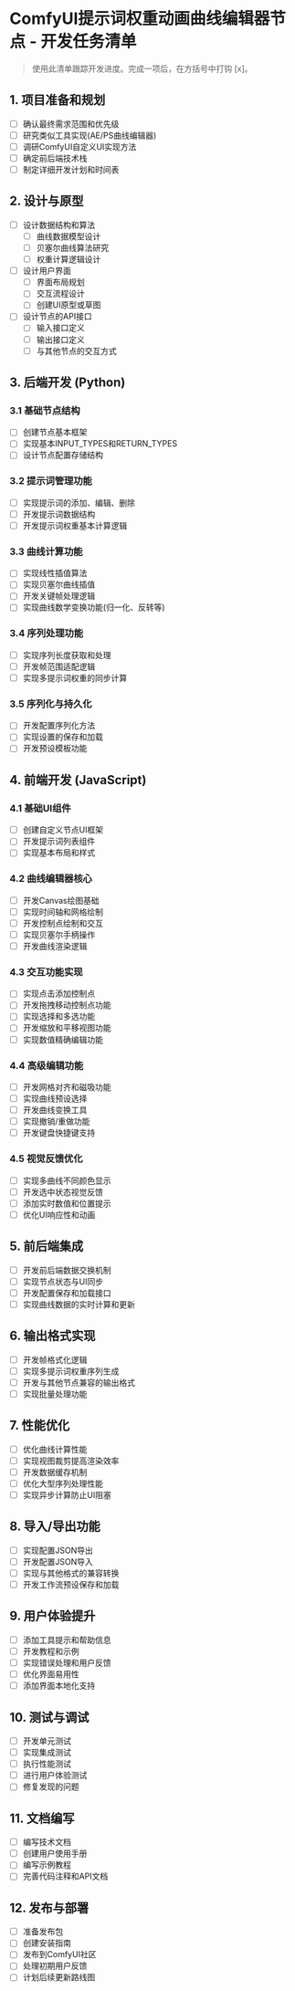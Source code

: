 # ComfyUI提示词权重动画曲线编辑器节点 - 开发任务清单

> 使用此清单跟踪开发进度。完成一项后，在方括号中打钩 [x]。

## 1. 项目准备和规划

- [ ] 确认最终需求范围和优先级
- [ ] 研究类似工具实现(AE/PS曲线编辑器)
- [ ] 调研ComfyUI自定义UI实现方法
- [ ] 确定前后端技术栈
- [ ] 制定详细开发计划和时间表

## 2. 设计与原型

- [ ] 设计数据结构和算法
  - [ ] 曲线数据模型设计
  - [ ] 贝塞尔曲线算法研究
  - [ ] 权重计算逻辑设计
- [ ] 设计用户界面
  - [ ] 界面布局规划
  - [ ] 交互流程设计
  - [ ] 创建UI原型或草图
- [ ] 设计节点的API接口
  - [ ] 输入接口定义
  - [ ] 输出接口定义
  - [ ] 与其他节点的交互方式

## 3. 后端开发 (Python)

### 3.1 基础节点结构
- [ ] 创建节点基本框架
- [ ] 实现基本INPUT_TYPES和RETURN_TYPES
- [ ] 设计节点配置存储结构

### 3.2 提示词管理功能
- [ ] 实现提示词的添加、编辑、删除
- [ ] 开发提示词数据结构
- [ ] 开发提示词权重基本计算逻辑

### 3.3 曲线计算功能
- [ ] 实现线性插值算法
- [ ] 实现贝塞尔曲线插值
- [ ] 开发关键帧处理逻辑
- [ ] 实现曲线数学变换功能(归一化、反转等)

### 3.4 序列处理功能
- [ ] 实现序列长度获取和处理
- [ ] 开发帧范围适配逻辑
- [ ] 实现多提示词权重的同步计算

### 3.5 序列化与持久化
- [ ] 开发配置序列化方法
- [ ] 实现设置的保存和加载
- [ ] 开发预设模板功能

## 4. 前端开发 (JavaScript)

### 4.1 基础UI组件
- [ ] 创建自定义节点UI框架
- [ ] 开发提示词列表组件
- [ ] 实现基本布局和样式

### 4.2 曲线编辑器核心
- [ ] 开发Canvas绘图基础
- [ ] 实现时间轴和网格绘制
- [ ] 开发控制点绘制和交互
- [ ] 实现贝塞尔手柄操作
- [ ] 开发曲线渲染逻辑

### 4.3 交互功能实现
- [ ] 实现点击添加控制点
- [ ] 开发拖拽移动控制点功能
- [ ] 实现选择和多选功能
- [ ] 开发缩放和平移视图功能
- [ ] 实现数值精确编辑功能

### 4.4 高级编辑功能
- [ ] 开发网格对齐和磁吸功能
- [ ] 实现曲线预设选择
- [ ] 开发曲线变换工具
- [ ] 实现撤销/重做功能
- [ ] 开发键盘快捷键支持

### 4.5 视觉反馈优化
- [ ] 实现多曲线不同颜色显示
- [ ] 开发选中状态视觉反馈
- [ ] 添加实时数值和位置提示
- [ ] 优化UI响应性和动画

## 5. 前后端集成

- [ ] 开发前后端数据交换机制
- [ ] 实现节点状态与UI同步
- [ ] 开发配置保存和加载接口
- [ ] 实现曲线数据的实时计算和更新

## 6. 输出格式实现

- [ ] 开发帧格式化逻辑
- [ ] 实现多提示词权重序列生成
- [ ] 开发与其他节点兼容的输出格式
- [ ] 实现批量处理功能

## 7. 性能优化

- [ ] 优化曲线计算性能
- [ ] 实现视图裁剪提高渲染效率
- [ ] 开发数据缓存机制
- [ ] 优化大型序列处理性能
- [ ] 实现异步计算防止UI阻塞

## 8. 导入/导出功能

- [ ] 实现配置JSON导出
- [ ] 开发配置JSON导入
- [ ] 实现与其他格式的兼容转换
- [ ] 开发工作流预设保存和加载

## 9. 用户体验提升

- [ ] 添加工具提示和帮助信息
- [ ] 开发教程和示例
- [ ] 实现错误处理和用户反馈
- [ ] 优化界面易用性
- [ ] 添加界面本地化支持

## 10. 测试与调试

- [ ] 开发单元测试
- [ ] 实现集成测试
- [ ] 执行性能测试
- [ ] 进行用户体验测试
- [ ] 修复发现的问题

## 11. 文档编写

- [ ] 编写技术文档
- [ ] 创建用户使用手册
- [ ] 编写示例教程
- [ ] 完善代码注释和API文档

## 12. 发布与部署

- [ ] 准备发布包
- [ ] 创建安装指南
- [ ] 发布到ComfyUI社区
- [ ] 处理初期用户反馈
- [ ] 计划后续更新路线图 